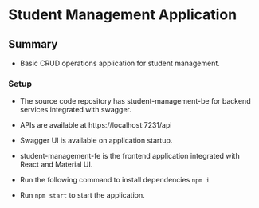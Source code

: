 # Student Management Application

## Summary

* Basic CRUD operations application for student management.

### Setup
* The source code repository has student-management-be for backend services integrated with swagger. 
* APIs are available at https://localhost:7231/api

* Swagger UI is available on application startup.

* student-management-fe is the frontend application integrated with React and Material UI.

* Run the following command to install dependencies ```npm i```

* Run ```npm start``` to start the application.
